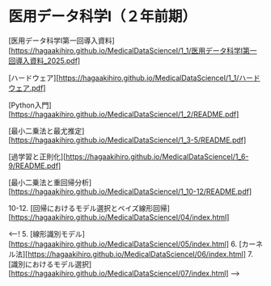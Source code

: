 # 医用データ科学I（２年前期）

[医用データ科学I第一回導入資料][https://hagaakihiro.github.io/MedicalDataScienceI/1_1/医用データ科学I第一回導入資料_2025.pdf]

[ハードウェア][https://hagaakihiro.github.io/MedicalDataScienceI/1_1/ハードウェア.pdf]

[Python入門][https://hagaakihiro.github.io/MedicalDataScienceI/1_2/README.pdf]

[最小二乗法と最尤推定][https://hagaakihiro.github.io/MedicalDataScienceI/1_3-5/README.pdf]

[過学習と正則化][https://hagaakihiro.github.io/MedicalDataScienceI/1_6-9/README.pdf]

[最小二乗法と重回帰分析][https://hagaakihiro.github.io/MedicalDataScienceI/1_10-12/README.pdf]

10-12. [回帰におけるモデル選択とベイズ線形回帰][https://hagaakihiro.github.io/MedicalDataScienceI/04/index.html]

<--!
5. [線形識別モデル][https://hagaakihiro.github.io/MedicalDataScienceI/05/index.html]
6. [カーネル法][https://hagaakihiro.github.io/MedicalDataScienceI/06/index.html]
7. [識別におけるモデル選択][https://hagaakihiro.github.io/MedicalDataScienceI/07/index.html]
-->

